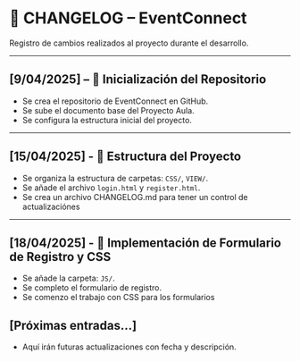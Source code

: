 # 📓 CHANGELOG – EventConnect

Registro de cambios realizados al proyecto durante el desarrollo.

---

## [9/04/2025] – 📁 Inicialización del Repositorio
- Se crea el repositorio de EventConnect en GitHub.
- Se sube el documento base del Proyecto Aula.
- Se configura la estructura inicial del proyecto.

---

## [15/04/2025] - 🧱 Estructura del Proyecto
- Se organiza la estructura de carpetas: `CSS/`, `VIEW/`.
- Se añade el archivo `login.html` y `register.html`.
- Se crea un archivo CHANGELOG.md para tener un control de actualizaciónes

---

## [18/04/2025] - 🎨 Implementación de Formulario de Registro y CSS
- Se añade la carpeta: `JS/`.
- Se completo el formulario de registro.
- Se comenzo el trabajo con CSS para los formularios

## [Próximas entradas...]
- Aquí irán futuras actualizaciones con fecha y descripción.
